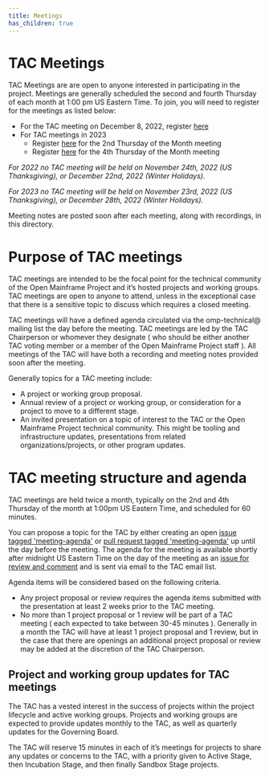 ```yaml
---
title: Meetings
has_children: true
---
```


# TAC Meetings

TAC Meetings are are open to anyone interested in participating in the project. Meetings are generally scheduled the second and fourth Thursday of each month at 1:00 pm US Eastern Time. To join, you will need to register for the meetings as listed below:

- For the TAC meeting on December 8, 2022, register [here](https://zoom-lfx.platform.linuxfoundation.org/meeting/91496599232)
- For TAC meetings in 2023
  - Register [here](https://zoom-lfx.platform.linuxfoundation.org/meeting/94569165021) for the 2nd Thursday of the Month meeting
  - Register [here](https://zoom-lfx.platform.linuxfoundation.org/meeting/99009625866) for the 4th Thursday of the Month meeting

_For 2022 no TAC meeting will be held on November 24th, 2022 (US Thanksgiving), or December 22nd, 2022 (Winter Holidays)._

_For 2023 no TAC meeting will be held on November 23rd, 2022 (US Thanksgiving), or December 28th, 2022 (Winter Holidays)._

Meeting notes are posted soon after each meeting, along with recordings, in this directory.

# Purpose of TAC meetings

TAC meetings are intended to be the focal point for the technical community of the Open Mainframe Project and it’s hosted projects and working groups. TAC meetings are open to anyone to attend, unless in the exceptional case that there is a sensitive topic to discuss which requires a closed meeting.

TAC meetings will have a defined agenda circulated via the omp-technical@ mailing list the day before the meeting. TAC meetings are led by the TAC Chairperson or whomever they designate ( who should be either another TAC voting member or a member of the Open Mainframe Project staff ). All meetings of the TAC will have both a recording and meeting notes provided soon after the meeting.

Generally topics for a TAC meeting include:

*   A project or working group proposal.
*   Annual review of a project or working group, or consideration for a project to move to a different stage.
*   An invited presentation on a topic of interest to the TAC or the Open Mainframe Project technical community. This might be tooling and infrastructure updates, presentations from related organizations/projects, or other program updates.

# TAC meeting structure and agenda

TAC meetings are held twice a month, typically on the 2nd and 4th Thursday of the month at 1:00pm US Eastern Time, and scheduled for 60 minutes. 

You can propose a topic for the TAC by either creating an open [issue tagged 'meeting-agenda'](https://github.com/openmainframeproject/tac/issues/new?labels=meeting-agenda) or [pull request tagged 'meeting-agenda'](https://github.com/openmainframeproject/tac/pulls?q=label%3Ameeting-agenda) up until the day before the meeting. The agenda for the meeting is available shortly after midnight US Eastern Time on the day of the meeting as an [issue for review and comment](https://github.com/openmainframeproject/tac/labels/meeting) and is sent via email to the TAC email list.

Agenda items will be considered based on the following criteria.

*   Any project proposal or review requires the agenda items submitted with the presentation at least 2 weeks prior to the TAC meeting.
*   No more than 1 project proposal or 1 review will be part of a TAC meeting ( each expected to take between 30-45 minutes ). Generally in a month the TAC will have at least 1 project proposal and 1 review, but in the case that there are openings an additional project proposal or review may be added at the discretion of the TAC Chairperson.

## Project and working group updates for TAC meetings

The TAC has a vested interest in the success of projects within the project lifecycle and active working groups. Projects and working groups are expected to provide updates monthly to the TAC, as well as quarterly updates for the Governing Board.

The TAC will reserve 15 minutes in each of it’s meetings for projects to share any updates or concerns to the TAC, with a priority given to Active Stage, then Incubation Stage, and then finally Sandbox Stage projects.
